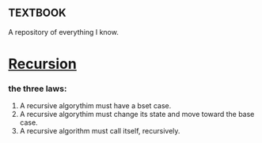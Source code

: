TEXTBOOK
---------
	
A repository of everything I know.

# [Recursion](./notebooks/recursion.ipynb)
### the three laws:
1. A recursive algorythim must have a bset case.
2. A recursive algorythim must change its state and move toward the base case.
3. A recursive algorithm must call itself, recursively.

